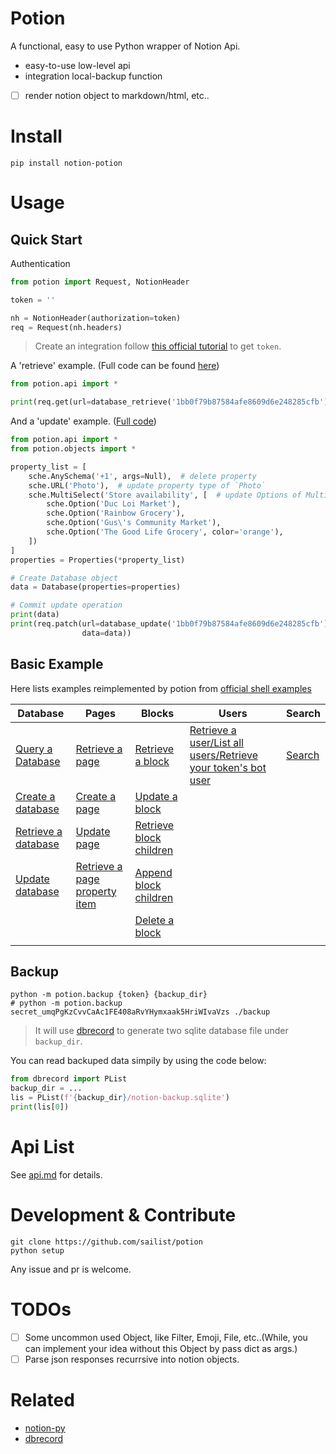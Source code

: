 # Potion

A functional, easy to use Python wrapper of Notion Api.

- easy-to-use low-level api
- integration local-backup function
- [ ] render notion object to markdown/html, etc..

# Install

```shell
pip install notion-potion
```

# Usage

## Quick Start

Authentication

```python
from potion import Request, NotionHeader

token = ''

nh = NotionHeader(authorization=token)
req = Request(nh.headers)
```

> Create an integration follow [this official tutorial](https://developers.notion.com/docs/getting-started) to get `token`.

A 'retrieve' example. (Full code can be found [here](./examples/basic/database_retrieve.py))

```python
from potion.api import *

print(req.get(url=database_retrieve('1bb0f79b87584afe8609d6e248285cfb')))
```

And a 'update' example. ([Full code](./examples/basic/database_create.py))

```python
from potion.api import *
from potion.objects import *

property_list = [
    sche.AnySchema('+1', args=Null),  # delete property
    sche.URL('Photo'),  # update property type of `Photo`
    sche.MultiSelect('Store availability', [  # update Options of MultiSelect perproty `Store availability`
        sche.Option('Duc Loi Market'),
        sche.Option('Rainbow Grocery'),
        sche.Option('Gus\'s Community Market'),
        sche.Option('The Good Life Grocery', color='orange'),
    ])
]
properties = Properties(*property_list)

# Create Database object
data = Database(properties=properties)

# Commit update operation
print(data)
print(req.patch(url=database_update('1bb0f79b87584afe8609d6e248285cfb'),
                data=data))

```

## Basic Example

Here lists examples reimplemented by potion from [official shell examples](https://developers.notion.com/reference)

|Database|Pages|Blocks|Users|Search|
|---|---|---|---|---|
|[Query a Database](./examples/basic/database_query.py)|[Retrieve a page](./examples/basic/page_retrieve.py)|[Retrieve a block](./examples/basic/block_retrieve.py)|[Retrieve a user/List all users/Retrieve your token's bot user](./examples/basic/user_retrieve.py)|[Search](./examples/basic/search.py)|
|[Create a database](./examples/basic/database_create.py)|[Create a page](./examples/basic/page_create.py)|[Update a block](./examples/basic/block_update.py)|||
|[Retrieve a database](./examples/basic/database_retrieve.py)|[Update page](./examples/basic/page_update.py)|[Retrieve block children](./examples/basic/block_children_retrieve.py)|||
|[Update database](./examples/basic/database_update.py)|[Retrieve a page property item](./examples/basic/page_property_retrieve.py)|[Append block children](./examples/basic/block_append.py)|||
|||[Delete a block](./examples/basic/block_delete.py)|||
||||||

## Backup

```shell
python -m potion.backup {token} {backup_dir}
# python -m potion.backup secret_umqPgKzCvvCaAc1FE408aRvYHymxaak5HriWIvaVzs ./backup
```

> It will use [dbrecord](https://github.com/sailist/dbrecord) to generate two sqlite database file under `backup_dir`.

You can read backuped data simpily by using the code below:

```python
from dbrecord import PList
backup_dir = ...
lis = PList(f'{backup_dir}/notion-backup.sqlite')
print(lis[0])
```

# Api List

See [api.md](./api.md) for details.

# Development & Contribute

```shell
git clone https://github.com/sailist/potion
python setup
```

Any issue and pr is welcome.

# TODOs

- [ ] Some uncommon used Object, like Filter, Emoji, File, etc..(While, you can implement your idea without this Object
  by pass dict as args.)
- [ ] Parse json responses recurrsive into notion objects.

# Related

- [notion-py](https://github.com/jamalex/notion-py)
- [dbrecord](https://github.com/sailist/dbrecord)